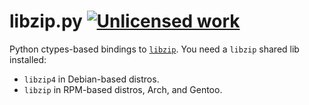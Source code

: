 libzip.py [![Unlicensed work](https://raw.githubusercontent.com/unlicense/unlicense.org/master/static/favicon.png)](https://unlicense.org/)
=========

Python ctypes-based bindings to [`libzip`](https://github.com/nih-at/libzip). You need a `libzip` shared lib installed:
* `libzip4` in Debian-based distros.
* `libzip` in RPM-based distros, Arch, and Gentoo.
